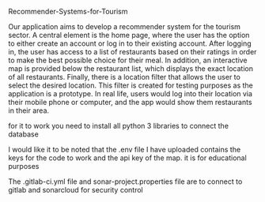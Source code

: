 Recommender-Systems-for-Tourism

Our application aims to develop a recommender system for the tourism sector. A central element is the home page, where the user has the option to either create an account or log in to their existing account. After logging in, the user has access to a list of restaurants based on their ratings in order to make the best possible choice for their meal. In addition, an interactive map is provided below the restaurant list, which displays the exact location of all restaurants. Finally, there is a location filter that allows the user to select the desired location. This filter is created for testing purposes as the application is a prototype. In real life, users would log into their location via their mobile phone or computer, and the app would show them restaurants in their area.

for it to work you need to install all python 3 libraries
to connect the database

I would like it to be noted that the .env file I have uploaded contains the keys for the code to work and the api key of the map. it is for educational purposes

The .gitlab-ci.yml file and sonar-project.properties file are to connect to gitlab and sonarcloud for security control
